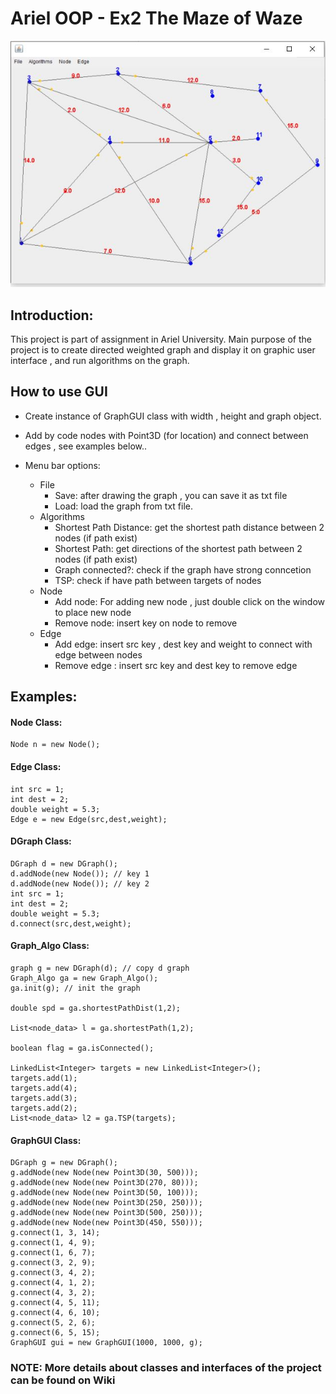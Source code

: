 # Ariel OOP - Ex2 The Maze of Waze

<p align="center">
  <img alt="graph" src="https://github.com/ElielGez/Ex2/blob/master/images_examples/Capture.JPG">
</p>

## Introduction:
This project is part of assignment in Ariel University.
Main purpose of the project is to create directed weighted graph and display it on graphic user interface , 
and run algorithms on the graph.

## How to use GUI

* Create instance of GraphGUI class with width , height and graph object.

* Add by code nodes with Point3D (for location) and connect between edges , see examples below..

* Menu bar options:
	- File
		- Save: after drawing the graph , you can save it as txt file
		- Load: load the graph from txt file.
	- Algorithms
		- Shortest Path Distance: get the shortest path distance between 2 nodes (if path exist)
		- Shortest Path: get directions of the shortest path between 2 nodes (if path exist)
		- Graph connected?: check if the graph have strong conncetion
		- TSP: check if have path between targets of nodes
	- Node
		- Add node: For adding new node , just double click on the window to place new node
		- Remove node: insert key on node to remove
	- Edge
		- Add edge: insert src key , dest key and weight to connect with edge between nodes
		- Remove edge : insert src key and dest key to remove edge
	
## Examples:

#### Node Class:
```
Node n = new Node();
```

#### Edge Class:
```
int src = 1;
int dest = 2;
double weight = 5.3;
Edge e = new Edge(src,dest,weight);
```

#### DGraph Class:
```
DGraph d = new DGraph();
d.addNode(new Node()); // key 1
d.addNode(new Node()); // key 2
int src = 1;
int dest = 2;
double weight = 5.3;
d.connect(src,dest,weight);
```

#### Graph_Algo Class:
```
graph g = new DGraph(d); // copy d graph
Graph_Algo ga = new Graph_Algo();
ga.init(g); // init the graph

double spd = ga.shortestPathDist(1,2);

List<node_data> l = ga.shortestPath(1,2);

boolean flag = ga.isConnected();

LinkedList<Integer> targets = new LinkedList<Integer>();
targets.add(1);
targets.add(4);
targets.add(3);
targets.add(2);
List<node_data> l2 = ga.TSP(targets);
```

#### GraphGUI Class:
```
DGraph g = new DGraph();
g.addNode(new Node(new Point3D(30, 500)));
g.addNode(new Node(new Point3D(270, 80)));
g.addNode(new Node(new Point3D(50, 100)));
g.addNode(new Node(new Point3D(250, 250)));
g.addNode(new Node(new Point3D(500, 250)));
g.addNode(new Node(new Point3D(450, 550)));
g.connect(1, 3, 14);
g.connect(1, 4, 9);
g.connect(1, 6, 7);
g.connect(3, 2, 9);
g.connect(3, 4, 2);
g.connect(4, 1, 2);
g.connect(4, 3, 2);
g.connect(4, 5, 11);
g.connect(4, 6, 10);
g.connect(5, 2, 6);
g.connect(6, 5, 15);
GraphGUI gui = new GraphGUI(1000, 1000, g);
```
### **NOTE: More details about classes and interfaces of the project can be found on Wiki**
